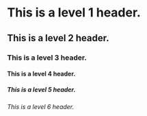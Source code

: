 # This is a level 1 header.
## This is a level 2 header.
### This is a level 3 header.
#### This is a level 4 header.
##### This is a level 5 header.
###### This is a level 6 header.
